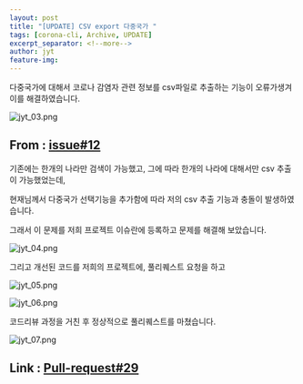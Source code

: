 ```yaml
---
layout: post
title: "[UPDATE] CSV export 다중국가 "
tags: [corona-cli, Archive, UPDATE]
excerpt_separator: <!--more-->
author: jyt
feature-img: 
---
```


다중국가에 대해서 코로나 감염자 관련 정보를 csv파일로 추출하는 기능이 오류가생겨 이를 해결하였습니다.

<!--more-->

![jyt_03.png](/2020-2-OSS-2/assets/img/jyt_03.png)

## From : [issue#12](https://github.com/20-2-SKKU-OSS/2020-2-OSS-2/issues/12)

기존에는 한개의 나라만 검색이 가능했고, 그에 따라 한개의 나라에 대해서만 csv 추출이 가능했었는데,

현재님께서 다중국가 선택기능을 추가함에 따라 저의 csv 추출 기능과 충돌이 발생하였습니다.

그래서 이 문제를 저희 프로젝트 이슈란에 등록하고 문제를 해결해 보았습니다.

![jyt_04.png](/2020-2-OSS-2/assets/img/jyt_04.png)

그리고 개선된 코드를 저희의 프로젝트에, 풀리퀘스트 요청을 하고

![jyt_05.png](/2020-2-OSS-2/assets/img/jyt_05.png)

![jyt_06.png](/2020-2-OSS-2/assets/img/jyt_06.png)

코드리뷰 과정을 거친 후 정상적으로 풀리퀘스트를 마쳤습니다.

![jyt_07.png](/2020-2-OSS-2/assets/img/jyt_07.png)

## Link : [Pull-request#29](https://github.com/20-2-SKKU-OSS/2020-2-OSS-2/pull/29)
